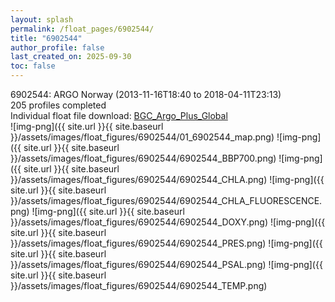 ```yaml
---
layout: splash
permalink: /float_pages/6902544/
title: "6902544"
author_profile: false
last_created_on: 2025-09-30
toc: false
---
```

 
6902544: ARGO Norway (2013-11-16T18:40 to 2018-04-11T23:13)\
205 profiles completed\
Individual float file download: [BGC_Argo_Plus_Global](https://ftp.soest.hawaii.edu/bgc_argo_plus/Individual_Floats/outliers_removed/6902544_Sprof_processed.nc)\
![img-png]({{ site.url }}{{ site.baseurl }}/assets/images/float_figures/6902544/01_6902544_map.png)
![img-png]({{ site.url }}{{ site.baseurl }}/assets/images/float_figures/6902544/6902544_BBP700.png)
![img-png]({{ site.url }}{{ site.baseurl }}/assets/images/float_figures/6902544/6902544_CHLA.png)
![img-png]({{ site.url }}{{ site.baseurl }}/assets/images/float_figures/6902544/6902544_CHLA_FLUORESCENCE.png)
![img-png]({{ site.url }}{{ site.baseurl }}/assets/images/float_figures/6902544/6902544_DOXY.png)
![img-png]({{ site.url }}{{ site.baseurl }}/assets/images/float_figures/6902544/6902544_PRES.png)
![img-png]({{ site.url }}{{ site.baseurl }}/assets/images/float_figures/6902544/6902544_PSAL.png)
![img-png]({{ site.url }}{{ site.baseurl }}/assets/images/float_figures/6902544/6902544_TEMP.png)
